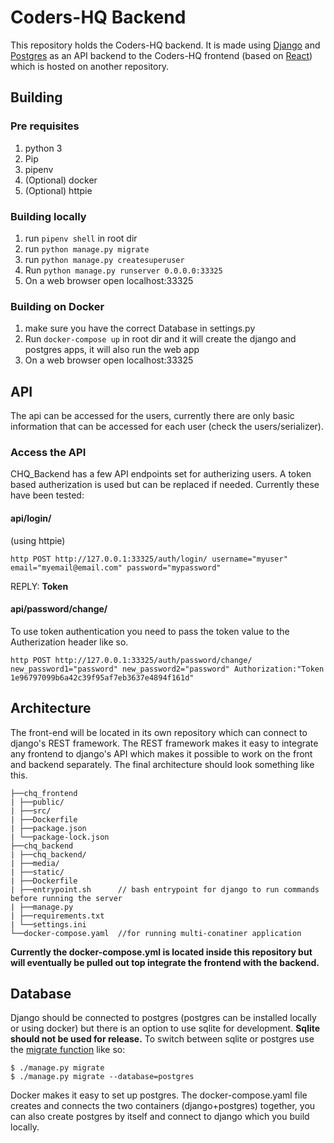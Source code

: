 
# Coders-HQ Backend

This repository holds the Coders-HQ backend. It is made using [Django](https://www.djangoproject.com/) and [Postgres](https://www.postgresql.org/) as an API backend to the Coders-HQ frontend (based on [React](https://reactjs.org/)) which is hosted on another repository.

## Building

### Pre requisites

1.  python 3
1.  Pip
3.  pipenv
2.  (Optional) docker
2.  (Optional) httpie

### Building locally

1.  run `pipenv shell` in root dir 
1.  run `python manage.py migrate`
1.  run `python manage.py createsuperuser`
1.  Run `python manage.py runserver 0.0.0.0:33325`
1.  On a web browser open localhost:33325

### Building on Docker

1.  make sure you have the correct Database in settings.py
3.  Run `docker-compose up` in root dir and it will create the django and postgres apps, it will also run the web app
1.  On a web browser open localhost:33325

## API

The api can be accessed for the users, currently there are only basic information that can be accessed for each user (check the users/serializer).

### Access the API

CHQ_Backend has a few API endpoints set for autherizing users. A token based autherization is used but can be replaced if needed. Currently these have been tested:

#### api/login/
(using httpie)

`http POST http://127.0.0.1:33325/auth/login/ username="myuser" email="myemail@email.com" password="mypassword"`

REPLY: __Token__

#### api/password/change/

To use token authentication you need to pass the token value to the Autherization header like so.

`http POST http://127.0.0.1:33325/auth/password/change/ new_password1="password" new_password2="password" Authorization:"Token 1e96797099b6a42c39f95af7eb3637e4894f161d"`

## Architecture

The front-end will be located in its own repository which can connect to django's REST framework. The REST framework makes it easy to integrate any frontend to django's API which makes it possible to work on the front and backend separately. The final architecture should look something like this.

```
├──chq_frontend
| ├──public/
| ├──src/
| ├──Dockerfile          
| ├──package.json
| └──package-lock.json
├──chq_backend
| ├──chq_backend/
| ├──media/
| ├──static/
| ├──Dockerfile         
| ├──entrypoint.sh      // bash entrypoint for django to run commands before running the server
| ├──manage.py          
| ├──requirements.txt
| └──settings.ini
└──docker-compose.yaml  //for running multi-conatiner application
```

__Currently the docker-compose.yml is located inside this repository but will eventually be pulled out top integrate the frontend with the backend.__

## Database

Django should be connected to postgres (postgres can be installed locally or using docker) but there is an option to use sqlite for development. __Sqlite should not be used for release.__ To switch between sqlite or postgres use the [migrate function](https://docs.djangoproject.com/en/3.1/topics/db/multi-db/#synchronizing-your-databases) like so:

```
$ ./manage.py migrate   
$ ./manage.py migrate --database=postgres
```

Docker makes it easy to set up postgres. The docker-compose.yaml file creates and connects the two containers (django+postgres) together, you can also create postgres by itself and connect to django which you build locally.

